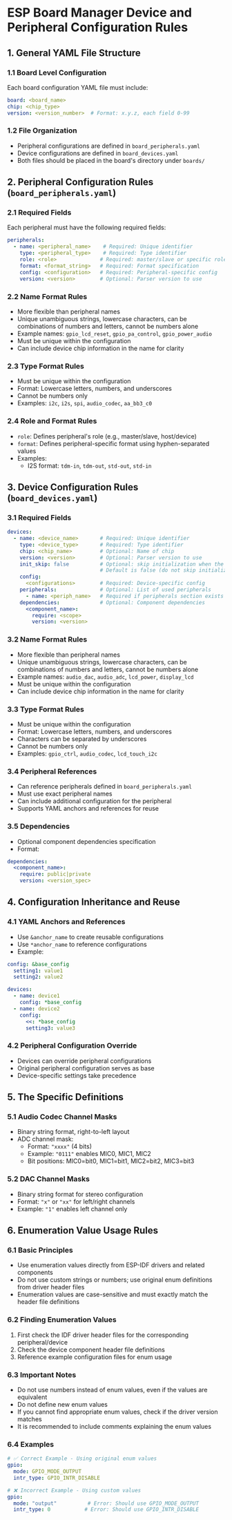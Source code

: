 # ESP Board Manager Device and Peripheral Configuration Rules

## 1. General YAML File Structure

### 1.1 Board Level Configuration
Each board configuration YAML file must include:
```yaml
board: <board_name>
chip: <chip_type>
version: <version_number>  # Format: x.y.z, each field 0-99
```

### 1.2 File Organization
- Peripheral configurations are defined in `board_peripherals.yaml`
- Device configurations are defined in `board_devices.yaml`
- Both files should be placed in the board's directory under `boards/`

## 2. Peripheral Configuration Rules (`board_peripherals.yaml`)

### 2.1 Required Fields
Each peripheral must have the following required fields:
```yaml
peripherals:
  - name: <peripheral_name>    # Required: Unique identifier
    type: <peripheral_type>    # Required: Type identifier
    role: <role>              # Required: master/slave or specific role
    format: <format_string>   # Required: Format specification
    config: <configuration>   # Required: Peripheral-specific config
    version: <version>        # Optional: Parser version to use
```

### 2.2 Name Format Rules
- More flexible than peripheral names
- Unique unambiguous strings, lowercase characters, can be combinations of numbers and letters, cannot be numbers alone
- Example names: `gpio_lcd_reset`, `gpio_pa_control`, `gpio_power_audio`
- Must be unique within the configuration
- Can include device chip information in the name for clarity

### 2.3 Type Format Rules
- Must be unique within the configuration
- Format: Lowercase letters, numbers, and underscores
- Cannot be numbers only
- Examples: `i2c`, `i2s`, `spi`, `audio_codec`, `aa_bb3_c0`

### 2.4 Role and Format Rules
- `role`: Defines peripheral's role (e.g., master/slave, host/device)
- `format`: Defines peripheral-specific format using hyphen-separated values
- Examples:
  - I2S format: `tdm-in`, `tdm-out`, `std-out`, `std-in`

## 3. Device Configuration Rules (`board_devices.yaml`)

### 3.1 Required Fields
```yaml
devices:
  - name: <device_name>       # Required: Unique identifier
    type: <device_type>       # Required: Type identifier
    chip: <chip_name>         # Optional: Name of chip
    version: <version>        # Optional: Parser version to use
    init_skip: false          # Optional: skip initialization when the manager initializes all devices.
                              # Default is false (do not skip initialization). Set to true to skip automatic initialization.
    config:
      <configurations>        # Required: Device-specific config
    peripherals:              # Optional: List of used peripherals
      - name: <periph_name>   # Required if peripherals section exists
    dependencies:             # Optional: Component dependencies
      <component_name>:
        require: <scope>
        version: <version>
```

### 3.2 Name Format Rules
- More flexible than peripheral names
- Unique unambiguous strings, lowercase characters, can be combinations of numbers and letters, cannot be numbers alone
- Example names: `audio_dac`, `audio_adc`, `lcd_power`, `display_lcd`
- Must be unique within the configuration
- Can include device chip information in the name for clarity

### 3.3 Type Format Rules
- Must be unique within the configuration
- Format: Lowercase letters, numbers, and underscores
- Characters can be separated by underscores
- Cannot be numbers only
- Examples: `gpio_ctrl`, `audio_codec`, `lcd_touch_i2c`

### 3.4 Peripheral References
- Can reference peripherals defined in `board_peripherals.yaml`
- Must use exact peripheral names
- Can include additional configuration for the peripheral
- Supports YAML anchors and references for reuse

### 3.5 Dependencies
- Optional component dependencies specification
- Format:
```yaml
dependencies:
  <component_name>:
    require: public|private
    version: <version_spec>
```

## 4. Configuration Inheritance and Reuse

### 4.1 YAML Anchors and References
- Use `&anchor_name` to create reusable configurations
- Use `*anchor_name` to reference configurations
- Example:
```yaml
config: &base_config
  setting1: value1
  setting2: value2

devices:
  - name: device1
    config: *base_config
  - name: device2
    config:
      <<: *base_config
      setting3: value3
```

### 4.2 Peripheral Configuration Override
- Devices can override peripheral configurations
- Original peripheral configuration serves as base
- Device-specific settings take precedence

## 5. The Specific Definitions

### 5.1 Audio Codec Channel Masks
- Binary string format, right-to-left layout
- ADC channel mask:
  - Format: `"xxxx"` (4 bits)
  - Example: `"0111"` enables MIC0, MIC1, MIC2
  - Bit positions: MIC0=bit0, MIC1=bit1, MIC2=bit2, MIC3=bit3

### 5.2 DAC Channel Masks
- Binary string format for stereo configuration
- Format: `"x"` or `"xx"` for left/right channels
- Example: `"1"` enables left channel only

## 6. Enumeration Value Usage Rules

### 6.1 Basic Principles
- Use enumeration values directly from ESP-IDF drivers and related components
- Do not use custom strings or numbers; use original enum definitions from driver header files
- Enumeration values are case-sensitive and must exactly match the header file definitions

### 6.2 Finding Enumeration Values
1. First check the IDF driver header files for the corresponding peripheral/device
2. Check the device component header file definitions
3. Reference example configuration files for enum usage

### 6.3 Important Notes
- Do not use numbers instead of enum values, even if the values are equivalent
- Do not define new enum values
- If you cannot find appropriate enum values, check if the driver version matches
- It is recommended to include comments explaining the enum values

### 6.4 Examples
```yaml
# ✅ Correct Example - Using original enum values
gpio:
  mode: GPIO_MODE_OUTPUT
  intr_type: GPIO_INTR_DISABLE

# ❌ Incorrect Example - Using custom values
gpio:
  mode: "output"          # Error: Should use GPIO_MODE_OUTPUT
  intr_type: 0           # Error: Should use GPIO_INTR_DISABLE
```
